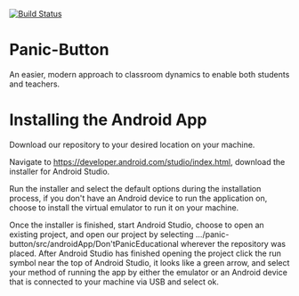 [![Build Status](https://travis-ci.org/csi4999-panic-button/panic-button.svg?branch=master)](https://travis-ci.org/csi4999-panic-button/panic-button)

# Panic-Button

An easier, modern approach to classroom dynamics to enable both students and teachers.

# Installing the Android App

Download our repository to your desired location on your machine.

Navigate to https://developer.android.com/studio/index.html, download the installer for Android Studio.

Run the installer and select the default options during the installation process, if you don't have an Android device to run the application on, choose to install the virtual emulator to run it on your machine.

Once the installer is finished, start Android Studio, choose to open an existing project, and open our project by selecting .../panic-button/src/androidApp/Don'tPanicEducational wherever the repository was placed. After Android Studio has finished opening the project click the run symbol near the top of Android Studio, it looks like a green arrow, and select your method of running the app by either the emulator or an Android device that is connected to your machine via USB and select ok.
